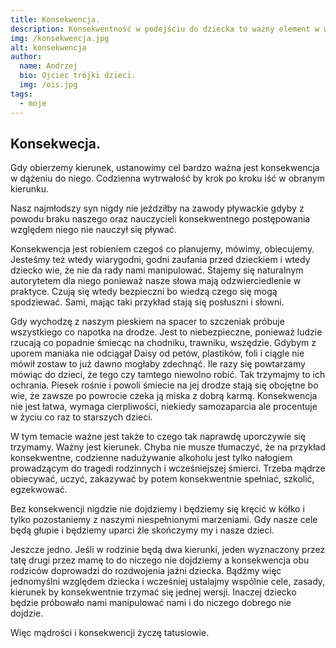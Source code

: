 ```yaml
---
title: Konsekwencja.
description: Konsekwentność w podejściu do dziecka to ważny element w wjego wychowaniu.
img: /konsekwencja.jpg
alt: konsekwencja
author:
  name: Andrzej
  bio: Ojciec trójki dzieci.
  img: /ois.jpg
tags:
  - moje
---
```


<h2> Konsekwecja. </h2>

Gdy obierzemy kierunek, ustanowimy cel bardzo ważna jest konsekwencja w dążeniu do niego. Codzienna wytrwałość by krok po kroku iść w obranym kierunku.

Nasz najmłodszy syn nigdy nie jeździłby na zawody pływackie gdyby z powodu braku naszego oraz nauczycieli konsekwentnego postępowania względem niego nie nauczył się pływać.

Konsekwencja jest robieniem czegoś co planujemy, mówimy, obiecujemy. Jesteśmy też wtedy wiarygodni, godni zaufania przed dzieckiem i wtedy dziecko wie, że nie da rady nami manipulować. Stajemy się naturalnym autorytetem dla niego ponieważ nasze słowa mają odzwierciedlenie w praktyce. Czują się wtedy bezpieczni bo wiedzą czego się mogą spodziewać. Sami, mając taki przykład stają się posłuszni i słowni.

Gdy wychodzę z naszym pieskiem na spacer to szczeniak próbuje wszystkiego co napotka na drodze. Jest to niebezpieczne, ponieważ ludzie rzucają co popadnie śmiecąc na chodniku, trawniku, wszędzie. Gdybym z uporem maniaka nie odciągał Daisy od petów, plastików, foli i ciągle nie mówił zostaw to już dawno mogłaby zdechnąć. Ile razy się powtarzamy mówiąc do dzieci, że tego czy tamtego niewolno robić. Tak trzymajmy to ich ochrania. Piesek rośnie i powoli śmiecie na jej drodze stają się obojętne bo wie, że zawsze po powrocie czeka ją miska z dobrą karmą. Konsekwencja nie jest łatwa, wymaga cierpliwości, niekiedy samozaparcia ale procentuje w życiu co raz to starszych dzieci.

W tym temacie ważne jest także to czego tak naprawdę uporczywie się trzymamy. Ważny jest kierunek. Chyba nie musze tłumaczyć, że na przykład konsekwentne, codzienne nadużywanie alkoholu jest tylko nałogiem prowadzącym do tragedi rodzinnych i wcześniejszej śmierci. Trzeba mądrze obiecywać, uczyć, zakazywać by potem konsekwentnie spełniać, szkolić, egzekwować.

Bez konsekwencji nigdzie nie dojdziemy i będziemy się kręcić w kółko i tylko pozostaniemy z naszymi niespełnionymi marzeniami. Gdy nasze cele będą głupie i będziemy uparci źle skończymy my i nasze dzieci.

Jeszcze jedno. Jeśli w rodzinie będą dwa kierunki, jeden wyznaczony przez tatę drugi przez mamę to do niczego nie dojdziemy a konsekwencja obu rodziców doprowadzi do rozdwojenia jaźni dziecka. Bądźmy więc jednomyślni względem dziecka i wcześniej ustalajmy wspólnie cele, zasady, kierunek by konsekwentnie trzymać się jednej wersji. Inaczej dziecko będzie próbowało nami manipulować nami i do niczego dobrego nie dojdzie.

Więc mądrości i konsekwencji życzę tatusiowie.
